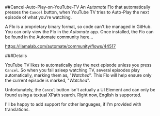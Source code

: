 ##Cancel-Auto-Play-on-YouTube-TV
An *_Automate_* Flo that automatically presses the `Cancel` button, when YouTube TV tries to Auto-Play the next episode of what you're watching.

A Flo is a proprietary binary format, so code can't be managed in GitHub. You can only view the Flo in the *_Automate_* app. Once installed, the Flo can be found in the Automate community here... 

https://llamalab.com/automate/community/flows/44517

###Details

YouTube TV likes to automatically play the next episode unless you press `Cancel`. So when you fall asleep watching TV, several episodes play automatically, marking them as, "_Watched_". This Flo will help ensure only the current episode is marked, "_Watched_".

Unfortunately, the `Cancel` button isn't actually a UI Element and can only be found using a textual XPath search. Right now, English is supported.

I'll be happy to add support for other languages, if I'm provided with translations.

